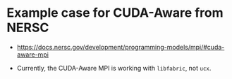 # Example case for CUDA-Aware from NERSC
- https://docs.nersc.gov/development/programming-models/mpi/#cuda-aware-mpi

- Currently, the CUDA-Aware MPI is working with `libfabric`, not `ucx`.

